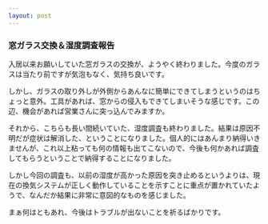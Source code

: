```yaml
---
layout: post
---
```

<h3>窓ガラス交換＆湿度調査報告</h3>
<p>入居以来お願いしていた窓ガラスの交換が、ようやく終わりました。今度のガラスは当たり前ですが気泡もなく、気持ち良いです。</p>
<p>しかし、ガラスの取り外しが外側からあんなに簡単にできてしまうというのはちょっと意外。工具があれば、窓からの侵入もできてしまいそうな感じです。この辺、機会があれば営業さんに突っ込んでみますか。</p>
<p>それから、こちらも長い間続いていた、湿度調査も終わりました。結果は原因不明だが症状は解消した、ということになりました。個人的にはあんまり納得いきませんが、これ以上粘っても何の情報も出てこないので、今後も何かあれば調査してもらうということで納得することになりました。</p>
<p>しかし今回の調査も、以前の湿度が高かった原因を突き止めるというよりは、現在の換気システムが正しく動作していることを示すことに重点が置かれていたようで、なんだか結果に非常に意図的なものを感じました。</p>
<p>まぁ何はともあれ、今後はトラブルが出ないことを祈るばかりです。</p>
